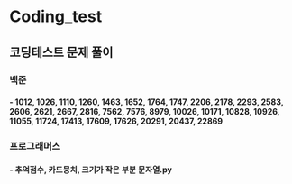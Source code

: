# Coding_test

## 코딩테스트 문제 풀이

### 백준
#### - 1012, 1026, 1110, 1260, 1463, 1652, 1764, 1747, 2206, 2178, 2293, 2583, 2606, 2621, 2667, 2816, 7562, 7576, 8979, 10026, 10171, 10828, 10926, 11055, 11724, 17413, 17609, 17626, 20291, 20437, 22869

### 프로그래머스
#### - 추억점수, 카드뭉치, 크기가 작은 부분 문자열.py
